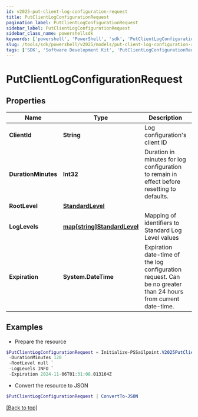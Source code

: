 ```yaml
---
id: v2025-put-client-log-configuration-request
title: PutClientLogConfigurationRequest
pagination_label: PutClientLogConfigurationRequest
sidebar_label: PutClientLogConfigurationRequest
sidebar_class_name: powershellsdk
keywords: ['powershell', 'PowerShell', 'sdk', 'PutClientLogConfigurationRequest', 'V2025PutClientLogConfigurationRequest'] 
slug: /tools/sdk/powershell/v2025/models/put-client-log-configuration-request
tags: ['SDK', 'Software Development Kit', 'PutClientLogConfigurationRequest', 'V2025PutClientLogConfigurationRequest']
---
```



# PutClientLogConfigurationRequest

## Properties

Name | Type | Description | Notes
------------ | ------------- | ------------- | -------------
**ClientId** | **String** | Log configuration's client ID | [optional] 
**DurationMinutes** | **Int32** | Duration in minutes for log configuration to remain in effect before resetting to defaults. | [optional] [default to 240]
**RootLevel** | [**StandardLevel**](standard-level) |  | [required]
**LogLevels** | [**map[string]StandardLevel**](standard-level) | Mapping of identifiers to Standard Log Level values | [optional] 
**Expiration** | **System.DateTime** | Expiration date-time of the log configuration request.  Can be no greater than 24 hours from current date-time. | [optional] 

## Examples

- Prepare the resource
```powershell
$PutClientLogConfigurationRequest = Initialize-PSSailpoint.V2025PutClientLogConfigurationRequest  -ClientId 3a38a51992e8445ab51a549c0a70ee66 `
 -DurationMinutes 120 `
 -RootLevel null `
 -LogLevels INFO `
 -Expiration 2024-11-06T01:31:08.013164Z
```

- Convert the resource to JSON
```powershell
$PutClientLogConfigurationRequest | ConvertTo-JSON
```


[[Back to top]](#) 

